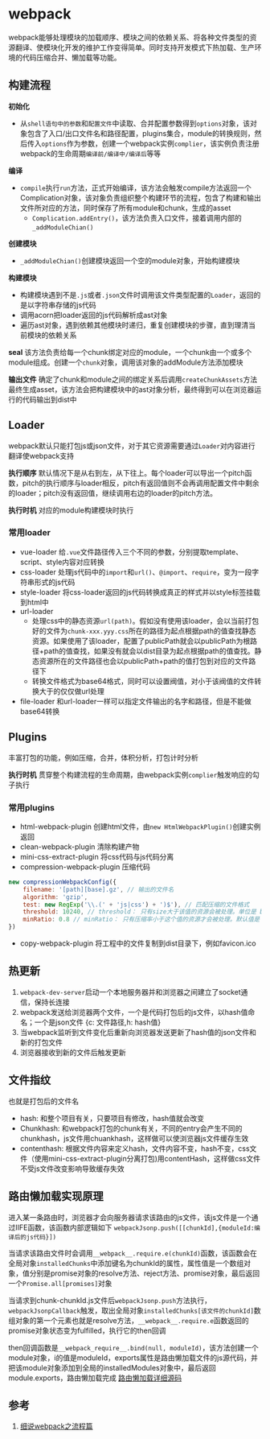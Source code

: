 # webpack
webpack能够处理模块的加载顺序、模块之间的依赖关系、将各种文件类型的资源翻译、使模块化开发的维护工作变得简单。同时支持开发模式下热加载、生产环境的代码压缩合并、懒加载等功能。

## 构建流程
**初始化** 
- 从`shell语句中的参数`和`配置文件`中读取、合并配置参数得到`options`对象，该对象包含了入口/出口文件名和路径配置，plugins集合，module的转换规则，然后传入`options`作为参数，创建一个webpack实例`complier`，该实例负责注册webpack的生命周期`编译前/编译中/编译后`等等

**编译**
- `compile`执行`run`方法，正式开始编译，该方法会触发compile方法返回一个Complication对象，该对象负责组织整个构建环节的流程，包含了构建和输出文件所对应的方法，同时保存了所有module和chunk，生成的asset
    - `Complication.addEntry()`，该方法负责入口文件，接着调用内部的`_addModuleChian()`
    
**创建模块**
- `_addModuleChian()`创建模块返回一个空的module对象，开始构建模块

**构建模块**
- 构建模块遇到不是`.js`或者`.json`文件时调用该文件类型配置的`Loader`，返回的是以字符串存储的js代码
- 调用acorn把loader返回的js代码解析成ast对象
- 遍历ast对象，遇到依赖其他模块时递归，重复创建模块的步骤，直到理清当前模块的依赖关系

**seal** 
该方法负责给每一个chunk绑定对应的module，一个chunk由一个或多个module组成。创建一个`chunk`对象，调用该对象的addModule方法添加模块

**输出文件** 确定了chunk和module之间的绑定关系后调用`createChunkAssets`方法最终生成asset，该方法会把构建模块中的ast对象分析，最终得到可以在浏览器运行的代码输出到dist中

## Loader
webpack默认只能打包js或json文件，对于其它资源需要通过`Loader`对内容进行翻译使webpack支持

**执行顺序** 默认情况下是从右到左，从下往上。每个loader可以导出一个pitch函数，pitch的执行顺序与loader相反，pitch有返回值则不会再调用配置文件中剩余的loader；pitch没有返回值，继续调用右边的loader的pitch方法。

**执行时机** 对应的module构建模块时执行

### 常用loader
- vue-loader 给`.vue`文件路径传入三个不同的参数，分别提取template、script、style内容对应转换
- css-loader 处理js代码中的`import`和`url()`、`@import`、`require`，变为一段字符串形式的js代码
- style-loader 将css-loader返回的js代码转换成真正的样式并以style标签挂载到html中
- url-loader 
    - 处理css中的静态资源`url(path)`。假如没有使用该loader，会以当前打包好的文件为`chunk-xxx.yyy.css`所在的路径为起点根据path的值查找静态资源。如果使用了该loader，配置了publicPath就会以publicPath为根路径+path的值查找，如果没有就会以dist目录为起点根据path的值查找。静态资源所在的文件路径也会以publicPath+path的值打包到对应的文件路径下
    - 转换文件格式为base64格式，同时可以设置阀值，对小于该阀值的文件转换大于的仅仅做url处理
- file-loader 和url-loader一样可以指定文件输出的名字和路径，但是不能做base64转换

## Plugins
丰富打包的功能，例如压缩，合并，体积分析，打包计时分析

**执行时机** 贯穿整个构建流程的生命周期，由webpack实例`complier`触发响应的勾子执行

### 常用plugins
- html-webpack-plugin 创建html文件，由`new HtmlWebpackPlugin()`创建实例返回
- clean-webpack-plugin 清除构建产物
- mini-css-extract-plugin 将css代码与js代码分离
- compression-webpack-plugin 压缩代码
```javascript
new compressionWebpackConfig({
    filename: '[path][base].gz', // 输出的文件名
    algorithm: 'gzip',
    test: new RegExp('\\.(' + 'js|css') + ')$'), // 匹配压缩的文件格式
    threshold: 10240, // threshold： 只有size大于该值的资源会被处理。单位是 bytes。默认值是 0。
    minRatio: 0.8 // minRatio： 只有压缩率小于这个值的资源才会被处理。默认值是 0.8。
})
```
- copy-webpack-plugin 将工程中的文件复制到dist目录下，例如favicon.ico
## 热更新
1. `webpack-dev-server`启动一个本地服务器并和浏览器之间建立了socket通信，保持长连接
2. webpack发送给浏览器两个文件，一个是代码打包后的js文件，以hash值命名；一个是json文件 {c: 文件路径,h: hash值}
3. 当webpack监听到文件变化后重新向浏览器发送更新了hash值的json文件和新的打包文件
4. 浏览器接收到新的文件后触发更新

## 文件指纹
也就是打包后的文件名
- hash: 和整个项目有关，只要项目有修改，hash值就会改变
- Chunkhash: 和webpack打包的chunk有关，不同的entry会产生不同的chunkhash，js文件用chuankhash，这样做可以使浏览器js文件缓存生效
- contenthash: 根据文件内容来定义hash，文件内容不变，hash不变，css文件（使用mini-css-extract-plugin分离打包)用contentHash，这样做css文件不受js文件改变影响导致缓存失效

## 路由懒加载实现原理
进入某一条路由时，浏览器才会向服务器请求该路由的js文件，该js文件是一个通过IIFE函数，该函数内部逻辑如下
`webpackJsonp.push([[chunkId],{moduleId:编译后的js代码}])`

当请求该路由文件时会调用`__webpack__.require.e(chunkId)`函数，该函数会在全局对象`installedChunks`中添加键名为chunkId的属性，属性值是一个数组对象，值分别是promise对象的resolve方法、reject方法、promise对象，最后返回一个`Promise.all[promises]`对象

当请求到chunk-chunkId.js文件后`webpackJsonp.push`方法执行，`webpackJsonpCallback`触发，取出全局对象`installedChunks[该文件的chunkId]`数组对象的第一个元素也就是resolve方法，`__webpack__.require.e`函数返回的promise对象状态变为fulfilled，执行它的then回调

then回调函数是`__webpack_require__.bind(null, moduleId)`，该方法创建一个module对象，i的值是moduleId，exports属性是路由懒加载文件的js源代码，并把该module对象添加到全局的installedModules对象中，最后返回module.exports，路由懒加载完成
[路由懒加载详细源码](/engineering/RouterLazyLoading/)

## 参考
1. [细说webpack之流程篇](https://developer.aliyun.com/article/61047)
